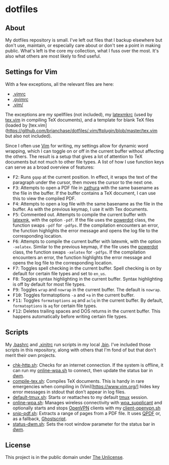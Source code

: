 # dotfiles

## About

My dotfiles repository is small. I've left out files that I backup
elsewhere but don't use, maintain, or especially care about or don't
see a point in making public. What's left is the core my collection,
what I fuss over the most. It's also what others are most likely to
find useful.

## Settings for Vim

With a few exceptions, all the relevant files are here:

* [.vimrc](https://github.com/brianchase/dotfiles/blob/master/.vimrc)
* [.gvimrc](https://github.com/brianchase/dotfiles/blob/master/.gvimrc)
* [.vim/](https://github.com/brianchase/dotfiles/.vim)

The exceptions are my spellfiles (not included), my
[latexmkrc](https://github.com/brianchase/dotfiles/blob/master/.latexmkrc)
(used by
[tex.vim](https://github.com/brianchase/dotfiles/.vim/ftplugin/blob/master/tex.vim)
in compiling TeX documents), and a template for blank TeX files
(loaded by
[tex.vim](https://github.com/brianchase/dotfiles/.vim/ftplugin/blob/master/tex.vim
but also not included).

Since I often use [Vim](https://www.vim.org/) for writing, my settings
allow for dynamic word wrapping, which I can toggle on or off in the
current buffer without affecting the others. The result is a setup
that gives a lot of attention to TeX documents but not much to other
file types. A list of how I use function keys can serve as a broad
overview of features:

* <kbd>F2</kbd>: Runs `gqap` at the current position. In effect, it
wraps the text of the paragraph under the cursor, then moves the
cursor to the next one.
* <kbd>F3</kbd>: Attempts to open a PDF file in
[zathura](https://pwmt.org/projects/zathura/) with the same basename
as the file in the buffer. If the buffer contains a TeX document, I
can use this to view the compiled PDF.
* <kbd>F4</kbd>: Attempts to open a log file with the same basename
as the file in the buffer. As with the previous keymap, I use it with
Tex documents.
* <kbd>F5</kbd>: Commented out. Attempts to compile the
current buffer with [latexmk](https://ctan.org/pkg/latexmk?lang=en),
with the option `-pdf`. If the file uses the
[powerdot](https://ctan.org/pkg/powerdot) class, the function swaps
`-pdf` for `-pdfps`. If the compilation encounters an error, the
function highlights the error message and opens the log file to the
corresponding location.
* <kbd>F6</kbd>: Attempts to compile the current buffer with latexmk,
with the option `-xelatex`. Similar to the previous keymap, if the
file uses the [powerdot](https://ctan.org/pkg/powerdot) class, the
function swaps `-xelatex` for `-pdfps`. If the compilation encounters
an error, the function highlights the error message and opens the log
file to the corresponding location.
* <kbd>F7</kbd>: Toggles spell checking in the current buffer. Spell
checking is on by default for certain file types and set to `en_us`.
* <kbd>F8</kbd>: Toggles syntax highlighting in the current buffer.
Syntax highlighting is off by default for most file types.
* <kbd>F9</kbd>: Toggles `wrap` and `nowrap` in the current buffer.
The default is `nowrap`.
* <kbd>F10</kbd>: Toggles formatoptions `-a` and `+a` in the current buffer.
* <kbd>F11</kbd>: Toggles `formatoptions` `aq` and `aclq` in the
current buffer. By default, `formatoptions` is `aq` for certain file
types.
* <kbd>F12</kbd>: Deletes trailing spaces and DOS returns in the
current buffer. This happens automatically before writing certain file
types.

## Scripts

My [.bashrc](https://github.com/brianchase/dotfiles/.bashrc) and
[.xinitrc](https://github.com/brianchase/dotfiles/blob/master/.xinitrc)
run scripts in my local
[.bin](https://github.com/brianchase/dotfiles/.bin). I've included
those scripts in this repository, along with others that I'm fond of
but that don't merit their own projects.

* [chk-http.sh](https://github.com/brianchase/dotfiles/blob/master/.bin/chk-http.sh):
Checks for an internet connection. If the system is offline, it can
run my
[online-wpa.sh](https://github.com/brianchase/dotfiles/blob/master/.bin/online-wpa.sh)
to connect, then update the status bar in
[dwm](http://dwm.suckless.org).
* [compile-tex.sh](https://github.com/brianchase/dotfiles/blob/master/.bin/compile-tex.sh):
Compiles TeX documents. This is handy in rare emergencies when
compiling in (Vim)[https://www.vim.org/] hides key error messages in
stdout that don't appear in log files.
* [default-tmux.sh](https://github.com/brianchase/dotfiles/blob/master/.bin/default-tmux.sh):
Starts or reattaches to my default
[tmux](https://github.com/tmux/tmux/wiki) session.
* [online-wpa.sh](https://github.com/brianchase/dotfiles/blob/master/.bin/online-wpa.sh):
Manages wireless connectivity with
[wpa_supplicant](https://w1.fi/wpa_supplicant/) and optionally starts and stops
[OpenVPN](https://openvpn.net/) clients with my
[client-openvpn.sh](https://github.com/brianchase/client-openvpn)
* [snip-pdf.sh](https://github.com/brianchase/dotfiles/blob/master/.bin/snip-pdf.sh):
Extracts a range of pages from a PDF file. It uses
[QPDF](http://qpdf.sourceforge.net/) or, as a fallback,
[Ghostscript](https://www.ghostscript.com/).
* [status-dwm.sh](https://github.com/brianchase/dotfiles/blob/master/.bin/status-dwm.sh):
Sets the root window parameter for the status bar in
[dwm](http://dwm.suckless.org).

## License

This project is in the public domain under [The
Unlicense](https://choosealicense.com/licenses/unlicense/).

